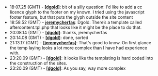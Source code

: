 * <a id="18:07.25">18:07.25 (GMT)</a> - __[[dgold]](https://github.com/[dgold])__: bit of a silly question: I'd like to add a cc licence glyph to the footer on my known. I tried using the javascript footer feature, but that puts the glyph outside the site content
* <a id="18:58.52">18:58.52 (GMT)</a> - __[jeremycherfas](https://github.com/jeremycherfas)__: Dgold: There’s a template called aftercontent.tpl.php that looks like it might be the place to do that.
* <a id="20:08.14">20:08.14 (GMT)</a> - __[[dgold]](https://github.com/[dgold])__: thanks, jeremycherfas
* <a id="20:14.08">20:14.08 (GMT)</a> - __[[dgold]](https://github.com/[dgold])__: done, sorted
* <a id="21:13.17">21:13.17 (GMT)</a> - __[[jeremycherfas]](https://github.com/[jeremycherfas])__: That's good to know. On first glance the temp laying looks a lot more complex than I have had experience with.
* <a id="23:20.09">23:20.09 (GMT)</a> - __[[dgold]](https://github.com/[dgold])__: It looks like the templating is hard coded into the construction of the sites.
* <a id="23:20.09">23:20.09 (GMT)</a> - __[[dgold]](https://github.com/[dgold])__: As you say, way more complex
